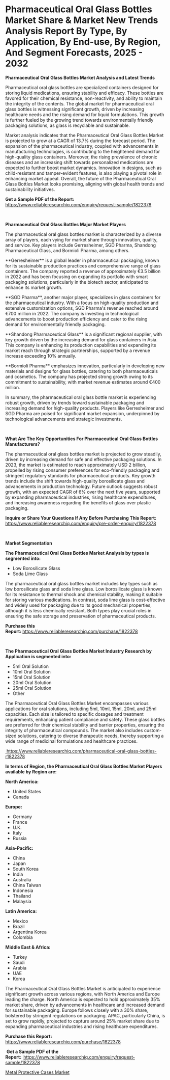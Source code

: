 <p><h1>Pharmaceutical Oral Glass Bottles Market Share & Market New Trends Analysis Report By Type, By Application, By End-use, By Region, And Segment Forecasts, 2025 - 2032</h1></p><p><strong>Pharmaceutical Oral Glass Bottles Market Analysis and Latest Trends</strong></p>
<p><p>Pharmaceutical oral glass bottles are specialized containers designed for storing liquid medications, ensuring stability and efficacy. These bottles are favored for their chemical resistance, non-reactivity, and ability to maintain the integrity of the contents. The global market for pharmaceutical oral glass bottles is witnessing significant growth, driven by increasing healthcare needs and the rising demand for liquid formulations. This growth is further fueled by the growing trend towards environmentally friendly packaging solutions, as glass is recyclable and sustainable.</p><p>Market analysis indicates that the Pharmaceutical Oral Glass Bottles Market is projected to grow at a CAGR of 13.7% during the forecast period. The expansion of the pharmaceutical industry, coupled with advancements in manufacturing technologies, is contributing to the heightened demand for high-quality glass containers. Moreover, the rising prevalence of chronic diseases and an increasing shift towards personalized medications are expected to further boost market dynamics. Innovation in designs, such as child-resistant and tamper-evident features, is also playing a pivotal role in enhancing market appeal. Overall, the future of the Pharmaceutical Oral Glass Bottles Market looks promising, aligning with global health trends and sustainability initiatives.</p></p>
<p><strong>Get a Sample PDF of the Report:&nbsp;</strong> <a href="https://www.reliableresearchiq.com/enquiry/request-sample/1822378?utm_campaign=2285&utm_medium=2&utm_source=Github&utm_content=ia&utm_term=08032025&utm_id=pharmaceutical-oral-glass-bottles">https://www.reliableresearchiq.com/enquiry/request-sample/1822378</a></p>
<p>&nbsp;</p>
<p><strong>Pharmaceutical Oral Glass Bottles Major Market Players</strong></p>
<p><p>The pharmaceutical oral glass bottles market is characterized by a diverse array of players, each vying for market share through innovation, quality, and service. Key players include Gerresheimer, SGD Pharma, Shandong Pharmaceutical Glass, and Bormioli Pharma, among others.</p><p>**Gerresheimer** is a global leader in pharmaceutical packaging, known for its sustainable production practices and comprehensive range of glass containers. The company reported a revenue of approximately €3.5 billion in 2022 and has been focusing on expanding its portfolio with smart packaging solutions, particularly in the biotech sector, anticipated to enhance its market growth.</p><p>**SGD Pharma**, another major player, specializes in glass containers for the pharmaceutical industry. With a focus on high-quality production and extensive customization options, SGD Pharma's revenue reached around €700 million in 2022. The company is investing in technological advancements to boost production efficiency and cater to the rising demand for environmentally friendly packaging.</p><p>**Shandong Pharmaceutical Glass** is a significant regional supplier, with key growth driven by the increasing demand for glass containers in Asia. This company is enhancing its production capabilities and expanding its market reach through strategic partnerships, supported by a revenue increase exceeding 10% annually.</p><p>**Bormioli Pharma** emphasizes innovation, particularly in developing new materials and designs for glass bottles, catering to both pharmaceuticals and cosmetics. The company has projected strong growth owing to its commitment to sustainability, with market revenue estimates around €400 million.</p><p>In summary, the pharmaceutical oral glass bottle market is experiencing robust growth, driven by trends toward sustainable packaging and increasing demand for high-quality products. Players like Gerresheimer and SGD Pharma are poised for significant market expansion, underpinned by technological advancements and strategic investments.</p></p>
<p>&nbsp;</p>
<p><strong>What Are The Key Opportunities For Pharmaceutical Oral Glass Bottles Manufacturers?</strong></p>
<p><p>The pharmaceutical oral glass bottles market is projected to grow steadily, driven by increasing demand for safe and effective packaging solutions. In 2023, the market is estimated to reach approximately USD 2 billion, propelled by rising consumer preferences for eco-friendly packaging and stringent regulatory standards for pharmaceutical products. Key growth trends include the shift towards high-quality borosilicate glass and advancements in production technology. Future outlook suggests robust growth, with an expected CAGR of 6% over the next five years, supported by expanding pharmaceutical industries, rising healthcare expenditures, and increasing awareness regarding the benefits of glass over plastic packaging.</p></p>
<p><strong>Inquire or Share Your Questions If Any Before Purchasing This Report:</strong> <a href="https://www.reliableresearchiq.com/enquiry/pre-order-enquiry/1822378?utm_campaign=2285&utm_medium=2&utm_source=Github&utm_content=ia&utm_term=08032025&utm_id=pharmaceutical-oral-glass-bottles">https://www.reliableresearchiq.com/enquiry/pre-order-enquiry/1822378</a></p>
<p>&nbsp;</p>
<p><strong>Market Segmentation</strong></p>
<p><strong>The Pharmaceutical Oral Glass Bottles Market Analysis by types is segmented into:</strong></p>
<p><ul><li>Low Borosilicate Glass</li><li>Soda Lime Glass</li></ul></p>
<p><p>The pharmaceutical oral glass bottles market includes key types such as low borosilicate glass and soda lime glass. Low borosilicate glass is known for its resistance to thermal shock and chemical stability, making it suitable for storing various medications. In contrast, soda lime glass is cost-effective and widely used for packaging due to its good mechanical properties, although it is less chemically resistant. Both types play crucial roles in ensuring the safe storage and preservation of pharmaceutical products.</p></p>
<p><strong>Purchase this Report:&nbsp;</strong><a href="https://www.reliableresearchiq.com/purchase/1822378?utm_campaign=2285&utm_medium=2&utm_source=Github&utm_content=ia&utm_term=08032025&utm_id=pharmaceutical-oral-glass-bottles">https://www.reliableresearchiq.com/purchase/1822378</a></p>
<p>&nbsp;</p>
<p><strong>The Pharmaceutical Oral Glass Bottles Market Industry Research by Application is segmented into:</strong></p>
<p><ul><li>5ml Oral Solution</li><li>10ml Oral Solution</li><li>15ml Oral Solution</li><li>20ml Oral Solution</li><li>25ml Oral Solution</li><li>Other</li></ul></p>
<p><p>The Pharmaceutical Oral Glass Bottles Market encompasses various applications for oral solutions, including 5ml, 10ml, 15ml, 20ml, and 25ml capacities. Each size is tailored to specific dosages and treatment requirements, enhancing patient compliance and safety. These glass bottles are preferred for their chemical stability and barrier properties, ensuring the integrity of pharmaceutical compounds. The market also includes custom-sized solutions, catering to diverse therapeutic needs, thereby supporting a wide range of medicinal formulations and healthcare practices.</p></p>
<p><a href="https://www.reliableresearchiq.com/pharmaceutical-oral-glass-bottles-r1822378?utm_campaign=2285&utm_medium=2&utm_source=Github&utm_content=ia&utm_term=08032025&utm_id=pharmaceutical-oral-glass-bottles">&nbsp;https://www.reliableresearchiq.com/pharmaceutical-oral-glass-bottles-r1822378</a></p>
<p><strong>In terms of Region, the Pharmaceutical Oral Glass Bottles Market Players available by Region are:</strong></p>
<p>
    <p> <strong> North America: </strong>
        <ul>
            <li>United States</li>
            <li>Canada</li>
        </ul>
        </p> 
    <p> <strong> Europe: </strong>
        <ul>
            <li>Germany</li>
            <li>France</li>
            <li>U.K.</li>
            <li>Italy</li>
            <li>Russia</li>
        </ul>
        </p> 
    <p> <strong> Asia-Pacific: </strong>
        <ul>
            <li>China</li>
            <li>Japan</li>
            <li>South Korea</li>
            <li>India</li>
            <li>Australia</li>
            <li>China Taiwan</li>
            <li>Indonesia</li>
            <li>Thailand</li>
            <li>Malaysia</li>
        </ul>
        </p> 
    <p> <strong> Latin America: </strong>
        <ul>
            <li>Mexico</li>
            <li>Brazil</li>
            <li>Argentina Korea</li>
            <li>Colombia</li>
        </ul>
        </p> 
    <p> <strong> Middle East & Africa: </strong>
        <ul>
            <li>Turkey</li>
            <li>Saudi</li>
            <li>Arabia</li>
            <li>UAE</li>
            <li>Korea</li>
        </ul>
    </p>
    </p>
<p><p>The Pharmaceutical Oral Glass Bottles Market is anticipated to experience significant growth across various regions, with North America and Europe leading the charge. North America is expected to hold approximately 35% market share, driven by advancements in healthcare and increased demand for sustainable packaging. Europe follows closely with a 30% share, bolstered by stringent regulations on packaging. APAC, particularly China, is set to grow rapidly, projected to capture around 25% market share due to expanding pharmaceutical industries and rising healthcare expenditures.</p></p>
<p><strong>Purchase this Report: </strong><a href="https://www.reliableresearchiq.com/purchase/1822378?utm_campaign=2285&utm_medium=2&utm_source=Github&utm_content=ia&utm_term=08032025&utm_id=pharmaceutical-oral-glass-bottles">https://www.reliableresearchiq.com/purchase/1822378</a></p>
<p>&nbsp;<strong>Get a Sample PDF of the Report:&nbsp;&nbsp;</strong><a href="https://www.reliableresearchiq.com/enquiry/request-sample/1822378?utm_campaign=2285&utm_medium=2&utm_source=Github&utm_content=ia&utm_term=08032025&utm_id=pharmaceutical-oral-glass-bottles">https://www.reliableresearchiq.com/enquiry/request-sample/1822378</a></p>
<p><strong></strong></p>
<p><p><a href="https://github.com/JubayerMia832/Market-Research-Report-List-1/blob/main/metal-protective-cases-market.md?utm_campaign=2285&utm_medium=2&utm_source=Github&utm_content=ia&utm_term=08032025&utm_id=pharmaceutical-oral-glass-bottles">Metal Protective Cases Market</a></p></p>